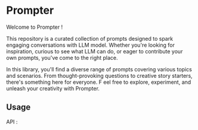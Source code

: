 # Prompter
Welcome to Prompter !

This repository is a curated collection of prompts designed to spark engaging conversations with LLM model.
Whether you're looking for inspiration, curious to see what LLM can do, or eager to contribute your own prompts, you've come to the right place.

In this library, you'll find a diverse range of prompts covering various topics and scenarios.
From thought-provoking questions to creative story starters, there's something here for everyone. F
eel free to explore, experiment, and unleash your creativity with Prompter.

## Usage

API : 
